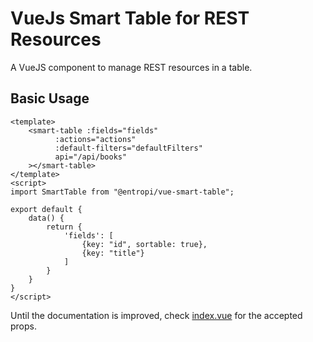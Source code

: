 # VueJs Smart Table for REST Resources

A VueJS component to manage REST resources in a table.


## Basic Usage

```vuejs
<template>
    <smart-table :fields="fields"
          :actions="actions"
          :default-filters="defaultFilters"
          api="/api/books"
    ></smart-table>
</template>
<script>
import SmartTable from "@entropi/vue-smart-table";

export default {
    data() {
        return {
            'fields': [
                {key: "id", sortable: true},
                {key: "title"}
            ]
        }
    }
}
</script>
```

Until the documentation is improved, check [index.vue](src/index.vue) for the accepted props.